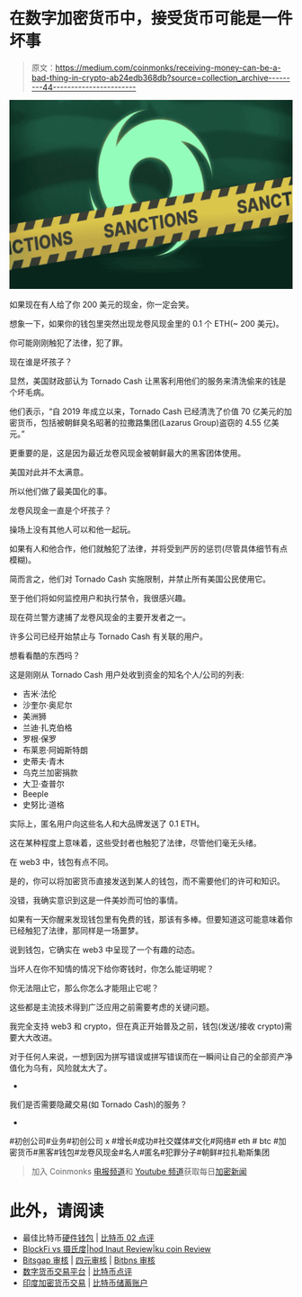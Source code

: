 # 在数字加密货币中，接受货币可能是一件坏事

> 原文：<https://medium.com/coinmonks/receiving-money-can-be-a-bad-thing-in-crypto-ab24edb368db?source=collection_archive---------44----------------------->

![](img/6ef7d3f70998110dc720ec501e27edee.png)

如果现在有人给了你 200 美元的现金，你一定会笑。

想象一下，如果你的钱包里突然出现龙卷风现金里的 0.1 个 ETH(~ 200 美元)。

你可能刚刚触犯了法律，犯了罪。

现在谁是坏孩子？

显然，美国财政部认为 Tornado Cash 让黑客利用他们的服务来清洗偷来的钱是个坏毛病。

他们表示，“自 2019 年成立以来，Tornado Cash 已经清洗了价值 70 亿美元的加密货币，包括被朝鲜臭名昭著的拉撒路集团(Lazarus Group)盗窃的 4.55 亿美元。”

更重要的是，这是因为最近龙卷风现金被朝鲜最大的黑客团体使用。

美国对此并不太满意。

所以他们做了最美国化的事。

龙卷风现金一直是个坏孩子？

操场上没有其他人可以和他一起玩。

如果有人和他合作，他们就触犯了法律，并将受到严厉的惩罚(尽管具体细节有点模糊)。

简而言之，他们对 Tornado Cash 实施限制，并禁止所有美国公民使用它。

至于他们将如何监控用户和执行禁令，我很感兴趣。

现在荷兰警方逮捕了龙卷风现金的主要开发者之一。

许多公司已经开始禁止与 Tornado Cash 有关联的用户。

想看看酷的东西吗？

这是刚刚从 Tornado Cash 用户处收到资金的知名个人/公司的列表:

*   吉米·法伦
*   沙奎尔·奥尼尔
*   美洲狮
*   兰迪·扎克伯格
*   罗根·保罗
*   布莱恩·阿姆斯特朗
*   史蒂夫·青木
*   乌克兰加密捐款
*   大卫·查普尔
*   Beeple
*   史努比·道格

实际上，匿名用户向这些名人和大品牌发送了 0.1 ETH。

这在某种程度上意味着，这些受封者也触犯了法律，尽管他们毫无头绪。

在 web3 中，钱包有点不同。

是的，你可以将加密货币直接发送到某人的钱包，而不需要他们的许可和知识。

没错，我确实意识到这是一件美妙而可怕的事情。

如果有一天你醒来发现钱包里有免费的钱，那该有多棒。但要知道这可能意味着你已经触犯了法律，那同样是一场噩梦。

说到钱包，它确实在 web3 中呈现了一个有趣的动态。

当坏人在你不知情的情况下给你寄钱时，你怎么能证明呢？

你无法阻止它，那么你怎么才能阻止它呢？

这些都是主流技术得到广泛应用之前需要考虑的关键问题。

我完全支持 web3 和 crypto，但在真正开始普及之前，钱包(发送/接收 crypto)需要大大改进。

对于任何人来说，一想到因为拼写错误或拼写错误而在一瞬间让自己的全部资产净值化为乌有，风险就太大了。

-

我们是否需要隐藏交易(如 Tornado Cash)的服务？

-

#初创公司#业务#初创公司 x #增长#成功#社交媒体#文化#网络# eth # btc #加密货币#黑客#钱包#龙卷风现金#名人#匿名#犯罪分子#朝鲜#拉扎勒斯集团

> 加入 Coinmonks [电报频道](https://t.me/coincodecap)和 [Youtube 频道](https://www.youtube.com/c/coinmonks/videos)获取每日[加密新闻](http://coincodecap.com/)

# 此外，请阅读

*   最佳比特币[硬件钱包](/coinmonks/hardware-wallets-dfa1211730c6) | [比特币 02 点评](/coinmonks/bitbox02-review-your-swiss-bitcoin-hardware-wallet-c36c88fff29)
*   [BlockFi vs 摄氏度](/coinmonks/blockfi-vs-celsius-vs-hodlnaut-8a1cc8c26630)|[hod lnaut Review](/coinmonks/hodlnaut-review-best-way-to-hodl-is-to-earn-interest-on-your-bitcoin-6658a8c19edf)|[ku coin Review](https://coincodecap.com/kucoin-review)
*   [Bitsgap 审核](/coinmonks/bitsgap-review-a-crypto-trading-bot-that-makes-easy-money-a5d88a336df2) | [四元审核](/coinmonks/quadency-review-a-crypto-trading-automation-platform-3068eaa374e1) | [Bitbns 审核](/coinmonks/bitbns-review-38256a07e161)
*   [数字货币交易平台](/coinmonks/top-10-crypto-copy-trading-platforms-for-beginners-d0c37c7d698c) | [比特币点评](/coinmonks/coinmama-review-ace5641bde6e)
*   [印度加密货币交易](/coinmonks/bitcoin-exchange-in-india-7f1fe79715c9) | [比特币储蓄账户](/coinmonks/bitcoin-savings-account-e65b13f92451)